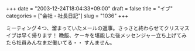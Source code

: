 +++
date = "2003-12-24T18:04:33+09:00"
draft = false
title = "イブ"
categories = ["会社・社長日記"]
slug = "1036"
+++

ミーティング４つ、溜まっていたメールの返事。さっさと終わらせてクリスマスイブは早く帰ります！
晩飯、ケーキを堪能した後メッセンジャー立ち上げてみたら社員みんなまだ働いてる・・
すんません。
